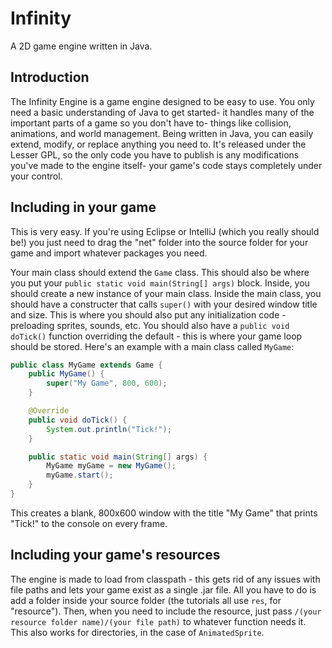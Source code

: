# Infinity

A 2D game engine written in Java.

## Introduction

The Infinity Engine is a game engine designed to be easy to use. You only need a basic understanding of Java to get started- it handles many of the important parts of a game so you don't have to- things like collision, animations, and world management. Being written in Java, you can easily extend, modify, or replace anything you need to. It's released under the Lesser GPL, so the only code you have to publish is any modifications you've made to the engine itself- your game's code stays completely under your control.

## Including in your game

This is very easy. If you're using Eclipse or IntelliJ (which you really should be!) you just need to drag the "net" folder into the source folder for your game and import whatever packages you need.

Your main class should extend the `Game` class. This should also be where you put your `public static void main(String[] args)` block. Inside, you should create a new instance of your main class. Inside the main class, you should have a constructer that calls `super()` with your desired window title and size. This is where you should also put any initialization code - preloading sprites, sounds, etc. You should also have a `public void doTick()` function overriding the default - this is where your game loop should be stored. Here's an example with a main class called `MyGame`:

```java
public class MyGame extends Game {
    public MyGame() {
        super("My Game", 800, 600);
    }

    @Override
    public void doTick() {
        System.out.println("Tick!");
    }

    public static void main(String[] args) {
        MyGame myGame = new MyGame();
        myGame.start();
    }
}
```

This creates a blank, 800x600 window with the title "My Game" that prints "Tick!" to the console on every frame.

## Including your game's resources

The engine is made to load from classpath - this gets rid of any issues with file paths and lets your game exist as a single .jar file. All you have to do is add a folder inside your source folder (the tutorials all use `res`, for "resource"). Then, when you need to include the resource, just pass `/(your resource folder name)/(your file path)` to whatever function needs it. This also works for directories, in the case of `AnimatedSprite`.

